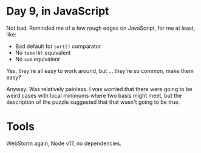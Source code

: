 # Day 9, in JavaScript

Not bad. Reminded me of a few rough edges on JavaScript, for me at least, like:
- Bad default for `sort()` comparator
- No `take(N)` equivalent
- No `sum` equivalent

Yes, they're all easy to work around, but ... they're so common, make them easy?

Anyway. Was relatively painless.  I was worried that there were going to be weird cases with local minimums where two basis might meet, but the description of the puzzle suggested that that wasn't going to be true.

# Tools

WebStorm again, Node v17, no dependencies.